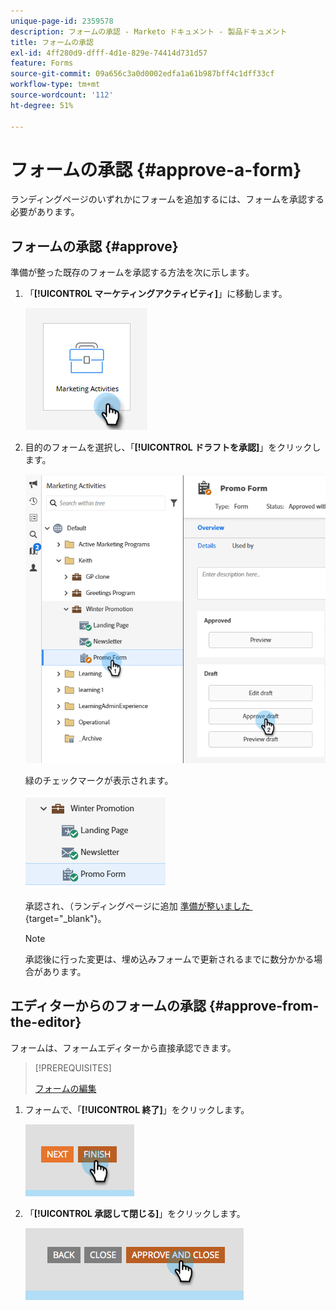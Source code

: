 ```yaml
---
unique-page-id: 2359578
description: フォームの承認 - Marketo ドキュメント - 製品ドキュメント
title: フォームの承認
exl-id: 4ff280d9-dfff-4d1e-829e-74414d731d57
feature: Forms
source-git-commit: 09a656c3a0d0002edfa1a61b987bff4c1dff33cf
workflow-type: tm+mt
source-wordcount: '112'
ht-degree: 51%

---
```


# フォームの承認 {#approve-a-form}

ランディングページのいずれかにフォームを追加するには、フォームを承認する必要があります。

## フォームの承認 {#approve}

準備が整った既存のフォームを承認する方法を次に示します。

1. 「**[!UICONTROL マーケティングアクティビティ]**」に移動します。

   ![](assets/approve-a-form-1.png)

1. 目的のフォームを選択し、「**[!UICONTROL ドラフトを承認]**」をクリックします。

   ![](assets/approve-a-form-2.png)

   緑のチェックマークが表示されます。

   ![](assets/approve-a-form-3.png)

   承認され、（ランディングページに追加 [&#x200B; 準備が整いました &#x200B;](/help/marketo/product-docs/demand-generation/landing-pages/understanding-landing-pages/approve-unapprove-or-delete-a-landing-page.md){target="_blank"}。

   >[!NOTE]
   >
   >承認後に行った変更は、埋め込みフォームで更新されるまでに数分かかる場合があります。

## エディターからのフォームの承認 {#approve-from-the-editor}

フォームは、フォームエディターから直接承認できます。

>[!PREREQUISITES]
>
>[フォームの編集](/help/marketo/product-docs/demand-generation/forms/form-actions/edit-a-form.md)

1. フォームで、「**[!UICONTROL 終了]**」をクリックします。

   ![](assets/approve-a-form-4.png)

1. 「**[!UICONTROL 承認して閉じる]**」をクリックします。

   ![](assets/approve-a-form-5.png)

